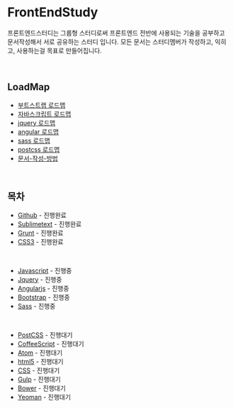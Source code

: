 # FrontEndStudy

프론트엔드스터디는 그룹형 스터디로써 프론트엔드 전반에 사용되는 기술을 공부하고 문서작성해서 서로 공유하는 스터디 입니다.
모든 문서는 스터디멤버가 작성하고, 익히고, 사용하는걸 목표로 만들어집니다.

<br>


## LoadMap

* [부트스트랩 로드맵](document/@Rule/bootstrap.md)
* [자바스크립트 로드맵](document/@Rule/javascript.md)
* [jquery 로드맵](document/@Rule/jquery.md)
* [angular 로드맵](document/@Rule/angular.md)
* [sass 로드맵](document/@Rule/sass.md)
* [postcss 로드맵](document/@Rule/postcss.md)
* [문서-작성-방법](document/@Rule/문서-작성-방법.md)


<br>


## 목차

* [Github](document/Github/README.md) - 진행완료
* [Sublimetext](document/Sublimetext/README.md) - 진행완료
* [Grunt](document/Grunt/README.md) - 진행완료
* [CSS3](document/CSS3/README.md) - 진행완료

<br>

* [Javascript](document/Javascript/README.md) - 진행중
* [Jquery](document/Jquery/README.md) - 진행중
* [Angularjs](document/AngularJS/README.md) - 진행중
* [Bootstrap](document/Bootstrap/README.md) - 진행중
* [Sass](document/Sass/README.md) - 진행중


<br>


* [PostCSS](document/PostCSS/README.md) - 진행대기
* [CoffeeScript](document/CoffeeScript/README.md) - 진행대기
* [Atom](document/Atom/README.md) - 진행대기
* [html5](document/html5/README.md) - 진행대기
* [CSS](document/CSS/README.md) - 진행대기
* [Gulp](document/Gulp/README.md) - 진행대기
* [Bower](document/Bower/README.md) - 진행대기
* [Yeoman](document/Yeoman/README.md) - 진행대기

<br>


